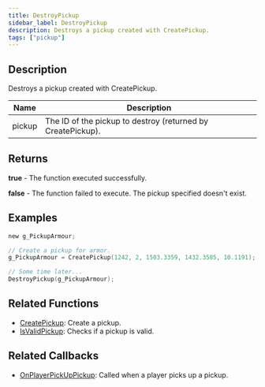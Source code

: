 ```yaml
---
title: DestroyPickup
sidebar_label: DestroyPickup
description: Destroys a pickup created with CreatePickup.
tags: ["pickup"]
---
```


## Description

Destroys a pickup created with CreatePickup.

| Name   | Description                                                 |
| ------ | ----------------------------------------------------------- |
| pickup | The ID of the pickup to destroy (returned by CreatePickup). |

## Returns

**true** - The function executed successfully.

**false** - The function failed to execute. The pickup specified doesn't exist.

## Examples

```c
new g_PickupArmour;

// Create a pickup for armor.
g_PickupArmour = CreatePickup(1242, 2, 1503.3359, 1432.3585, 10.1191);

// Some time later...
DestroyPickup(g_PickupArmour);
```

## Related Functions

- [CreatePickup](CreatePickup): Create a pickup.
- [IsValidPickup](IsValidPickup): Checks if a pickup is valid.

## Related Callbacks

- [OnPlayerPickUpPickup](../callbacks/OnPlayerPickUpPickup): Called when a player picks up a pickup.

